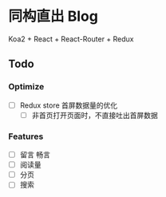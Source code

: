 # 同构直出 Blog

Koa2 + React + React-Router + Redux

## Todo

### Optimize

- [ ] Redux store 首屏数据量的优化
  - [ ] 非首页打开页面时，不直接吐出首屏数据

### Features

- [ ] 留言 畅言
- [ ] 阅读量
- [ ] 分页
- [ ] 搜索
